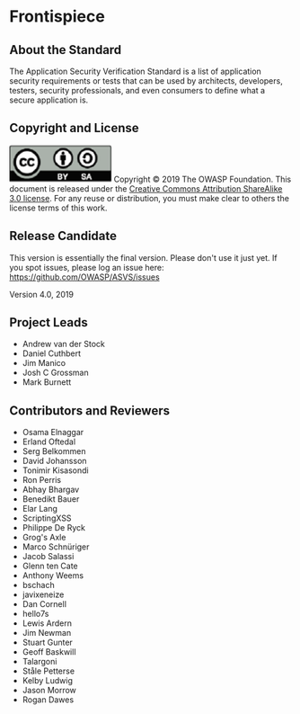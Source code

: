 # Frontispiece

## About the Standard

The Application Security Verification Standard is a list of application security requirements or tests that can be used by architects, developers, testers, security professionals, and even consumers to define what a secure application is.

## Copyright and License

![license](../images/license.png)
Copyright © 2019 The OWASP Foundation. This document is released under the [Creative Commons Attribution ShareAlike 3.0 license](https://creativecommons.org/licenses/by-sa/3.0/). For any reuse or distribution, you must make clear to others the license terms of this work.

## Release Candidate

This version is essentially the final version. Please don't use it just yet. If you spot issues, please log an issue here: https://github.com/OWASP/ASVS/issues

Version 4.0, 2019

## Project Leads

- Andrew van der Stock
- Daniel Cuthbert
- Jim Manico
- Josh C Grossman
- Mark Burnett

## Contributors and Reviewers

- Osama Elnaggar
- Erland Oftedal
- Serg Belkommen
- David Johansson
- Tonimir Kisasondi
- Ron Perris
- Abhay Bhargav
- Benedikt Bauer
- Elar Lang
- ScriptingXSS
- Philippe De Ryck
- Grog's Axle
- Marco Schnüriger
- Jacob Salassi
- Glenn ten Cate
- Anthony Weems
- bschach
- javixeneize
- Dan Cornell
- hello7s
- Lewis Ardern
- Jim Newman
- Stuart Gunter
- Geoff Baskwill
- Talargoni
- Ståle Petterse
- Kelby Ludwig
- Jason Morrow
- Rogan Dawes
